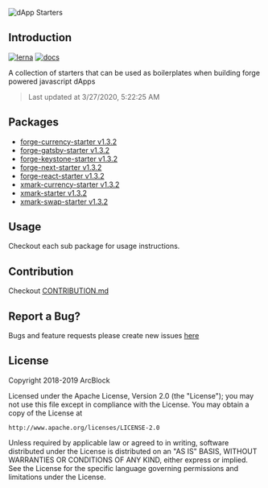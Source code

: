 ![dApp Starters](https://www.arcblock.io/.netlify/functions/badge/?text=dApp%20Starters)

## Introduction

[![lerna](https://img.shields.io/badge/maintained%20with-lerna-cc00ff.svg)](https://lernajs.io/)
[![docs](https://img.shields.io/badge/powered%20by-arcblock-green.svg)](https://docs.arcblock.io)

A collection of starters that can be used as boilerplates when building forge powered javascript dApps

> Last updated at 3/27/2020, 5:22:25 AM

## Packages

- [forge-currency-starter v1.3.2](./packages/forge-currency-starter)
- [forge-gatsby-starter v1.3.2](./packages/forge-gatsby-starter)
- [forge-keystone-starter v1.3.2](./packages/forge-keystone-starter)
- [forge-next-starter v1.3.2](./packages/forge-next-starter)
- [forge-react-starter v1.3.2](./packages/forge-react-starter)
- [xmark-currency-starter v1.3.2](./packages/xmark-currency-starter)
- [xmark-starter v1.3.2](./packages/xmark-starter)
- [xmark-swap-starter v1.3.2](./packages/xmark-swap-starter)

## Usage

Checkout each sub package for usage instructions.

## Contribution

Checkout [CONTRIBUTION.md](./CONTRIBUTION.md)

## Report a Bug?

Bugs and feature requests please create new issues [here](https://github.com/ArcBlock/forge-dapp-starters/issues)

## License

Copyright 2018-2019 ArcBlock

Licensed under the Apache License, Version 2.0 (the "License");
you may not use this file except in compliance with the License.
You may obtain a copy of the License at

    http://www.apache.org/licenses/LICENSE-2.0

Unless required by applicable law or agreed to in writing, software
distributed under the License is distributed on an "AS IS" BASIS,
WITHOUT WARRANTIES OR CONDITIONS OF ANY KIND, either express or implied.
See the License for the specific language governing permissions and
limitations under the License.
